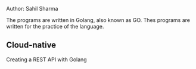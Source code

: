 Author: Sahil Sharma

The programs are written in Golang, also known as GO.
Thes programs are written for the practice of the language.

## Cloud-native
Creating a REST API with Golang
